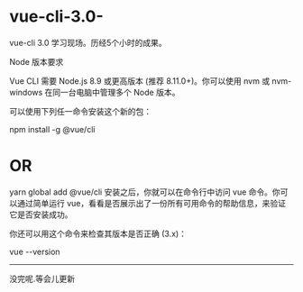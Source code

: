 # vue-cli-3.0-
vue-cli 3.0 学习现场。历经5个小时的成果。


Node 版本要求

Vue CLI 需要 Node.js 8.9 或更高版本 (推荐 8.11.0+)。你可以使用 nvm 或 nvm-windows 在同一台电脑中管理多个 Node 版本。

可以使用下列任一命令安装这个新的包：

npm install -g @vue/cli
# OR
yarn global add @vue/cli
安装之后，你就可以在命令行中访问 vue 命令。你可以通过简单运行 vue，看看是否展示出了一份所有可用命令的帮助信息，来验证它是否安装成功。

你还可以用这个命令来检查其版本是否正确 (3.x)：

vue --version




------------------------------------------------------------------------------------------------------------------------------------------------------
没完呢.等会儿更新

